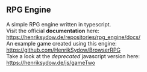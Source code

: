 ## RPG Engine

A simple RPG engine written in typescript.  
Visit the official **documentation** here: https://henriksydow.de/repositories/rpg_engine/docs/  
An example game created using this engine: https://github.com/HenrikSydow/BrowserRPG  
Take a look at the *deprecated* javascript version here: https://henriksydow.de/js/gameTwo
